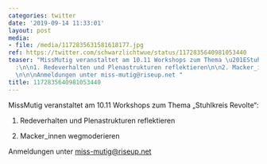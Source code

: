 ```yaml
---
categories: twitter
date: '2019-09-14 11:33:01'
layout: post
media:
- file: /media/1172835631581618177.jpg
ref: https://twitter.com/schwarzlichtwue/status/1172835640981053440
teaser: "MissMutig veranstaltet am 10.11 Workshops zum Thema \u201EStuhlkreis Revolte\u201C\
  :\n\n1. Redeverhalten und Plenastrukturen reflektieren\n\n2. Macker_innen wegmoderieren\n\
  \n\n\nAnmeldungen unter miss-mutig@riseup.net "
title: 1172835640981053440
---
```

MissMutig veranstaltet am 10.11 Workshops zum Thema „Stuhlkreis Revolte“:

1. Redeverhalten und Plenastrukturen reflektieren

2. Macker_innen wegmoderieren



Anmeldungen unter miss-mutig@riseup.net 
